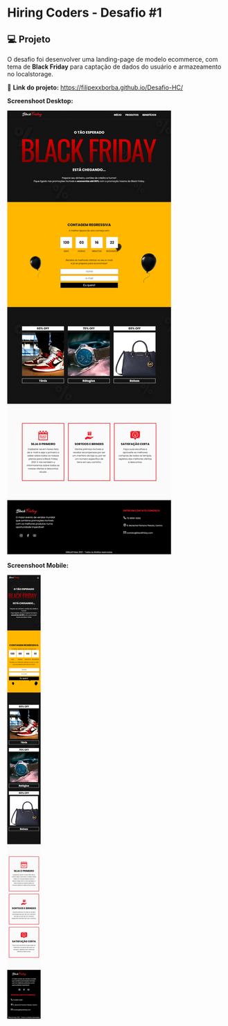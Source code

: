 # Hiring Coders - Desafio #1

## 💻 **Projeto**

O desafio foi desenvolver uma landing-page de modelo ecommerce, com tema de **Black Friday** para captação de dados do usuário e armazeamento no localstorage.

🔗 **Link do projeto:** https://filipexxborba.github.io/Desafio-HC/

**Screenshoot Desktop:** <br>

![Landing Page BlackFriday](assets/desktop-screenshoot.png 'Landing Page BlackFriday')

**Screenshoot Mobile:** <br>

![Landing Page BlackFriday](assets/mobile-screenshoot.png 'Landing Page BlackFriday')
